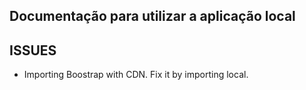 ## Documentação para utilizar a aplicação local

## ISSUES

- Importing Boostrap with CDN. Fix it by importing local.